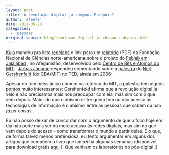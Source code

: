 ```yaml
---
layout: post
title: 'A revolução digital já chegou. E depois?'
author: 'efeefe'
date: 2011-05-28
categories:
  - 'pessoas'
original_source: blog/revolucao-digital-ja-chegou-e-depois.html
---
```


[Kuja](http://twitter.com/#!/kuja) mandou pra lista [redelabs](http://groups.google.com/group/redelabs) o link para um [relatório](http://www.fablab.af/docs/NSF-CCF-0832234_Annual_Report.pdf) (PDF) da Fundação Nacional de Ciẽncias norte-americana sobre o projeto do [Fablab em Jalalabad](http://fablab.af/) , no Afeganistão, desenvolvido pelo [Centro de Bits e Átomos do MIT](http://cba.mit.edu/) . [Jarbas Jácome](http://jarbasjacome.wordpress.com/) respondeu comentando sobre a [palestra](http://www.ted.com/talks/lang/eng/neil_gershenfeld_on_fab_labs.html) do [Neil Gershenfeld](http://www.ted.com/speakers/neil_gershenfeld.html) (do CBA/MIT) no TED, ainda em 2006:

Apesar do tom messiânico comum na retórica do MIT, a palestra tem alguns pontos muito interessantes: Gershenfeld afirma que a revolução digital já veio e não precisamos mais nos preocupar com ela, mas sim com o que vem depois. Maior do que o abismo entre quem tem ou não acesso às tecnologias de informação é o abismo entre as pessoas que sabem ou não *fazer coisas* .

Eu não posso deixar de concordar com o argumento de que o foco hoje em dia não pode mais ser no mero acesso às redes digitais, mas sim no que vem depois do acesso - como transformar o mundo a partir delas. É o que, de forma talvez menos pretensiosa, eu tento argumentar em alguns dos artigos que compõem o livro que lancei há algumas semanas (disponível para download grátis [aqui](http://efeefe.no-ip.org/livro/laboratorios-pos-digital) ). Que venham os laboratórios do pós-digital ;)
